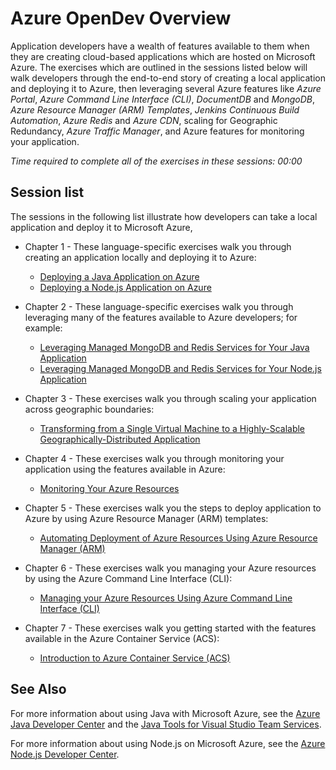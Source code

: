 # Azure OpenDev Overview

Application developers have a wealth of features available to them when they are creating cloud-based applications which are hosted on Microsoft Azure. The exercises which are outlined in the sessions listed below will walk developers through the end-to-end story of creating a local application and deploying it to Azure, then leveraging several Azure features like *Azure Portal*, *Azure Command Line Interface (CLI)*, *DocumentDB* and *MongoDB*, *Azure Resource Manager (ARM) Templates*, *Jenkins Continuous Build Automation*, *Azure Redis* and *Azure CDN*, scaling for Geographic Redundancy, *Azure Traffic Manager*, and Azure features for monitoring your application.

*Time required to complete all of the exercises in these sessions: 00:00*

## Session list

The sessions in the following list illustrate how developers can take a local application and deploy it to Microsoft Azure, 

* Chapter 1 - These language-specific exercises walk you through creating an application locally and deploying it to Azure:

  * [Deploying a Java Application on Azure][Chapter1Java]
  * [Deploying a Node.js Application on Azure][Chapter1Node]

* Chapter 2 - These language-specific exercises walk you through leveraging many of the features available to Azure developers; for example:
  * [Leveraging Managed MongoDB and Redis Services for Your Java Application][Chapter2Java]
  * [Leveraging Managed MongoDB and Redis Services for Your Node.js Application][Chapter2Node]

* Chapter 3 - These exercises walk you through scaling your application across geographic boundaries:
  * [Transforming from a Single Virtual Machine to a Highly-Scalable Geographically-Distributed Application][Chapter3]

* Chapter 4 - These exercises walk you through monitoring your application using the features available in Azure:
  * [Monitoring Your Azure Resources][Chapter4]

* Chapter 5 - These exercises walk you the steps to deploy application to Azure by using Azure Resource Manager (ARM) templates:
  * [Automating Deployment of Azure Resources Using Azure Resource Manager (ARM)][Chapter5]

* Chapter 6 - These exercises walk you managing your Azure resources by using the Azure Command Line Interface (CLI):
  * [Managing your Azure Resources Using Azure Command Line Interface (CLI)][Chapter6]

* Chapter 7 - These exercises walk you getting started with the features available in the Azure Container Service (ACS):
  * [Introduction to Azure Container Service (ACS)][Chapter7]

## See Also

For more information about using Java with Microsoft Azure, see the [Azure Java Developer Center] and the [Java Tools for Visual Studio Team Services].

For more information about using Node.js on Microsoft Azure, see the [Azure Node.js Developer Center].

<!-- URL List -->

[Azure Java Developer Center]: https://azure.microsoft.com/develop/java/
[Java Tools for Visual Studio Team Services]: https://java.visualstudio.com/
[Azure Node.js Developer Center]: https://azure.microsoft.com/develop/nodejs/

[Overview]: ./README.md
[Chapter1Java]: ./chapter-1b-deploying-a-java-app-on-azure.md
[Chapter1Node]: ./chapter-1a-deploying-a-node.js-app-on-azure.md
[Chapter2Java]: ./chapter-2b-leveraging-managed-mongodb-and-redis-services-for-your-java-app.md
[Chapter2Node]: ./chapter-2a-leveraging-managed-mongodb-and-redis-services-for-your-node.js-app.md
[Chapter3]: ./chapter-3-transforming-from-a-single-vm-to-a-highly-scalable-geo-distributed-app.md
[Chapter4]: ./chapter-4-monitoring-your-azure-resources.md
[Chapter5]: ./chapter-5-automating-deployment-of-azure-resources-using-azure-resource-manager.md
[Chapter6]: ./chapter-6-managing-your-azure-resources-using-azure-cli.md
[Chapter7]: ./chapter-7-introduction-to-azure-container-service.md

<!-- IMG List -->
